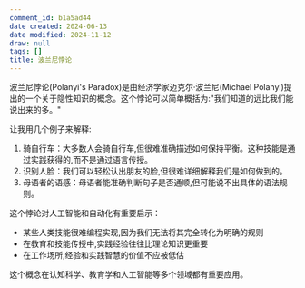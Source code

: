 ```yaml
---
comment_id: b1a5ad44
date created: 2024-06-13
date modified: 2024-11-12
draw: null
tags: []
title: 波兰尼悖论
---
```

波兰尼悖论(Polanyi's Paradox)是由经济学家迈克尔·波兰尼(Michael Polanyi)提出的一个关于隐性知识的概念。这个悖论可以简单概括为:"我们知道的远比我们能说出来的多。"

让我用几个例子来解释:

1. 骑自行车：大多数人会骑自行车,但很难准确描述如何保持平衡。这种技能是通过实践获得的,而不是通过语言传授。
2. 识别人脸：我们可以轻松认出朋友的脸,但很难详细解释我们是如何做到的。
3. 母语者的语感：母语者能准确判断句子是否通顺,但可能说不出具体的语法规则。

这个悖论对人工智能和自动化有重要启示：

- 某些人类技能很难编程实现,因为我们无法将其完全转化为明确的规则
- 在教育和技能传授中,实践经验往往比理论知识更重要
- 在工作场所,经验和实践智慧的价值不应被低估

这个概念在认知科学、教育学和人工智能等多个领域都有重要应用。
